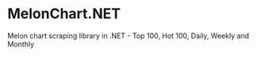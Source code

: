 # MelonChart.NET
Melon chart scraping library in .NET - Top 100, Hot 100, Daily, Weekly and Monthly

